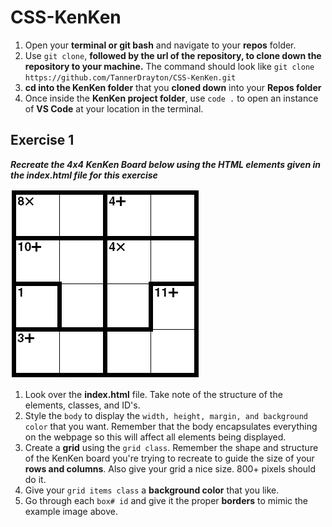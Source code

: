 # CSS-KenKen

1. Open your **terminal or git bash** and navigate to your **repos** folder.<br>
2. Use `git clone`, **followed by the url of the repository, to clone down the repository to your machine.** The command should look like `git clone https://github.com/TannerDrayton/CSS-KenKen.git`<br>
3. **cd into the KenKen folder** that you **cloned down** into your **Repos folder**<br>
4. Once inside the **KenKen project folder**, use `code .` to open an instance of **VS Code** at your location in the terminal.<br>

## Exercise 1

**_Recreate the 4x4 KenKen Board below using the HTML elements given in the index.html file for this exercise_**

![Example KenKen Board](/KenKenExample.png)

1. Look over the **index.html** file. Take note of the structure of the elements, classes, and ID's.<br>
2. Style the `body` to display the `width, height, margin, and background color` that you want. Remember that the body encapsulates everything on the webpage so this will affect all elements being displayed.<br>
3. Create a **grid** using the `grid class`. Remember the shape and structure of the KenKen board you're trying to recreate to guide the size of your **rows and columns**. Also give your grid a nice size. 800+ pixels should do it.<br>
4. Give your `grid items class` a **background color** that you like.<br>
5. Go through each `box# id` and give it the proper **borders** to mimic the example image above.<br>
